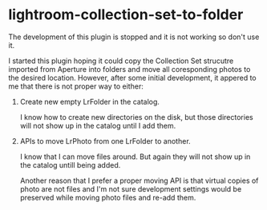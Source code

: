 # lightroom-collection-set-to-folder

The development of this plugin is stopped and it is not working so don't use it.

I started this plugin hoping it could copy the Collection Set strucutre imported from Aperture into folders and move all coresponding photos to the desired location. However, after some initial development, it appered to me that there is not proper way to either:

1. Create new empty LrFolder in the catalog.

   I know how to create new directories on the disk, but those directories will not show up in the catalog until I add them.

2. APIs to move LrPhoto from one LrFolder to another.

   I know that I can move files around. But again they will not show up in the catalog untill being added.

   Another reason that I prefer a proper moving API is that virtual copies of photo are not files and I'm not sure development settings would be preserved while moving photo files and re-add them.
